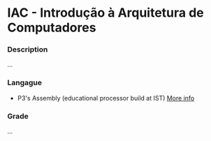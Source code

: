 #  IAC - Introdução à Arquitetura de Computadores

### Description

...

### Langague
* P3's Assembly (educational processor build at IST)
[More info](http://algos.inesc-id.pt/arq-comp/?Material_Did%C3%A1tico___Processador_P3)

### Grade

...
